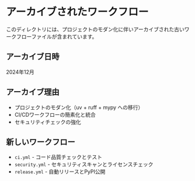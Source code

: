 # アーカイブされたワークフロー

このディレクトリには、プロジェクトのモダン化に伴いアーカイブされた古いワークフローファイルが含まれています。

## アーカイブ日時
2024年12月

## アーカイブ理由
- プロジェクトのモダン化（uv + ruff + mypy への移行）
- CI/CDワークフローの簡素化と統合
- セキュリティチェックの強化

## 新しいワークフロー
- `ci.yml` - コード品質チェックとテスト
- `security.yml` - セキュリティスキャンとライセンスチェック
- `release.yml` - 自動リリースとPyPI公開
